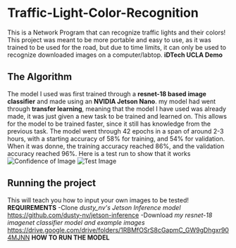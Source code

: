 # Traffic-Light-Color-Recognition
This is a Network Program that can recognize traffic lights and their colors! This project was meant to be more portable and easy to use, as it was trained to be used for the road, but due to time limits, it can only be used to recognize downloaded images on a computer/labtop. **iDTech UCLA Demo**

## The Algorithm
The model I used was first trained through a **resnet-18 based image classifier** and made using an **NVIDIA Jetson Nano**. my model had went through **transfer learning**, meaning that the model I have used was already made, it was just given a new task to be trained and learned on. This allows for the model to be trained faster, since it still has knowledge from the previous task. The model went through 42 epochs in a span of around 2-3 hours, with a starting accuracy of 58% for training, and 54% for validation. When it was donne, the training accuracy reached 86%, and the validation accuracy reached 96%. Here is a test run to show that it works
![Confidence of Image](https://github.com/user-attachments/assets/793cea33-a2be-4728-8fc1-b49e0c8263e3)
![Test Image](https://github.com/user-attachments/assets/bff4293f-ef7f-4318-b0df-6d0b3d4ee349)

## Running the project
This will teach you how to input your own images to be tested!
**REQUIREMENTS**
-Clone *dusty_nv's Jetson Inference model* https://github.com/dusty-nv/jetson-inference 
-Download *my resnet-18 imagenet classifier model and example images* https://drive.google.com/drive/folders/1RBMfOSrS8cGapmC_GW9gDhgxr904MJNN
**HOW TO RUN THE MODEL**

